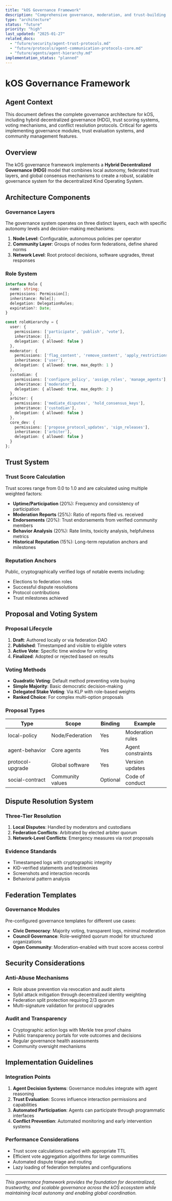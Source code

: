 ```yaml
---
title: "kOS Governance Framework"
description: "Comprehensive governance, moderation, and trust-building protocols for the decentralized Kind Operating System"
type: "architecture"
status: "future"
priority: "high"
last_updated: "2025-01-27"
related_docs: 
  - "future/security/agent-trust-protocols.md"
  - "future/protocols/agent-communication-protocols-core.md"
  - "future/agents/agent-hierarchy.md"
implementation_status: "planned"
---
```


# kOS Governance Framework

## Agent Context
This document defines the complete governance architecture for kOS, including hybrid decentralized governance (HDG), trust scoring systems, voting mechanisms, and conflict resolution protocols. Critical for agents implementing governance modules, trust evaluation systems, and community management features.

## Overview

The kOS governance framework implements a **Hybrid Decentralized Governance (HDG)** model that combines local autonomy, federated trust layers, and global consensus mechanisms to create a robust, scalable governance system for the decentralized Kind Operating System.

## Architecture Components

### Governance Layers

The governance system operates on three distinct layers, each with specific autonomy levels and decision-making mechanisms:

1. **Node Level**: Configurable, autonomous policies per operator
2. **Community Layer**: Groups of nodes form federations, define shared norms  
3. **Network Level**: Root protocol decisions, software upgrades, threat responses

### Role System

```typescript
interface Role {
  name: string;
  permissions: Permission[];
  inheritance: Role[];
  delegation: DelegationRules;
  expiration?: Date;
}

const roleHierarchy = {
  user: {
    permissions: ['participate', 'publish', 'vote'],
    inheritance: [],
    delegation: { allowed: false }
  },
  moderator: {
    permissions: ['flag_content', 'remove_content', 'apply_restrictions'],
    inheritance: ['user'],
    delegation: { allowed: true, max_depth: 1 }
  },
  custodian: {
    permissions: ['configure_policy', 'assign_roles', 'manage_agents'],
    inheritance: ['moderator'],
    delegation: { allowed: true, max_depth: 2 }
  },
  arbiter: {
    permissions: ['mediate_disputes', 'hold_consensus_keys'],
    inheritance: ['custodian'],
    delegation: { allowed: false }
  },
  core_dev: {
    permissions: ['propose_protocol_updates', 'sign_releases'],
    inheritance: ['arbiter'],
    delegation: { allowed: false }
  }
};
```

## Trust System

### Trust Score Calculation

Trust scores range from 0.0 to 1.0 and are calculated using multiple weighted factors:

- **Uptime/Participation** (20%): Frequency and consistency of participation
- **Moderation Reports** (25%): Ratio of reports filed vs. received
- **Endorsements** (20%): Trust endorsements from verified community members
- **Behavior Analysis** (20%): Rate limits, toxicity analysis, helpfulness metrics
- **Historical Reputation** (15%): Long-term reputation anchors and milestones

### Reputation Anchors

Public, cryptographically verified logs of notable events including:
- Elections to federation roles
- Successful dispute resolutions
- Protocol contributions
- Trust milestones achieved

## Proposal and Voting System

### Proposal Lifecycle

1. **Draft**: Authored locally or via federation DAO
2. **Published**: Timestamped and visible to eligible voters
3. **Active Vote**: Specific time window for voting
4. **Finalized**: Adopted or rejected based on results

### Voting Methods

- **Quadratic Voting**: Default method preventing vote buying
- **Simple Majority**: Basic democratic decision-making
- **Delegated Stake Voting**: Via KLP with role-based weights
- **Ranked Choice**: For complex multi-option proposals

### Proposal Types

| Type | Scope | Binding | Example |
|------|-------|---------|---------|
| local-policy | Node/Federation | Yes | Moderation rules |
| agent-behavior | Core agents | Yes | Agent constraints |
| protocol-upgrade | Global software | Yes | Version updates |
| social-contract | Community values | Optional | Code of conduct |

## Dispute Resolution System

### Three-Tier Resolution

1. **Local Disputes**: Handled by moderators and custodians
2. **Federation Conflicts**: Arbitrated by elected arbiter quorum
3. **Network-Level Conflicts**: Emergency measures via root proposals

### Evidence Standards

- Timestamped logs with cryptographic integrity
- KID-verified statements and testimonies
- Screenshots and interaction records
- Behavioral pattern analysis

## Federation Templates

### Governance Modules

Pre-configured governance templates for different use cases:

- **Civic Democracy**: Majority voting, transparent logs, minimal moderation
- **Council Governance**: Role-weighted quorum model for structured organizations
- **Open Community**: Moderation-enabled with trust score access control

## Security Considerations

### Anti-Abuse Mechanisms

- Role abuse prevention via revocation and audit alerts
- Sybil attack mitigation through decentralized identity weighting
- Federation split protection requiring 2/3 quorum
- Multi-signature validation for protocol upgrades

### Audit and Transparency

- Cryptographic action logs with Merkle tree proof chains
- Public transparency portals for vote outcomes and decisions
- Regular governance health assessments
- Community oversight mechanisms

## Implementation Guidelines

### Integration Points

1. **Agent Decision Systems**: Governance modules integrate with agent reasoning
2. **Trust Evaluation**: Scores influence interaction permissions and capabilities
3. **Automated Participation**: Agents can participate through programmatic interfaces
4. **Conflict Prevention**: Automated monitoring and early intervention systems

### Performance Considerations

- Trust score calculations cached with appropriate TTL
- Efficient vote aggregation algorithms for large communities
- Automated dispute triage and routing
- Lazy loading of federation templates and configurations

---

*This governance framework provides the foundation for decentralized, trustworthy, and scalable governance across the kOS ecosystem while maintaining local autonomy and enabling global coordination.* 